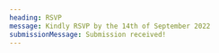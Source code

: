 ```yaml
---
heading: RSVP
message: Kindly RSVP by the 14th of September 2022
submissionMessage: Submission received!
---
```


